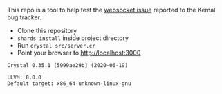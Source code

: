 This repo is a tool to help test the [websocket issue](https://github.com/kemalcr/kemal/pull/577) reported to the Kemal bug tracker.

* Clone this repository
* `shards install` inside project directory
* Run `crystal src/server.cr`
* Point your browser to <http://localhost:3000>

```
Crystal 0.35.1 [5999ae29b] (2020-06-19)

LLVM: 8.0.0
Default target: x86_64-unknown-linux-gnu
```
